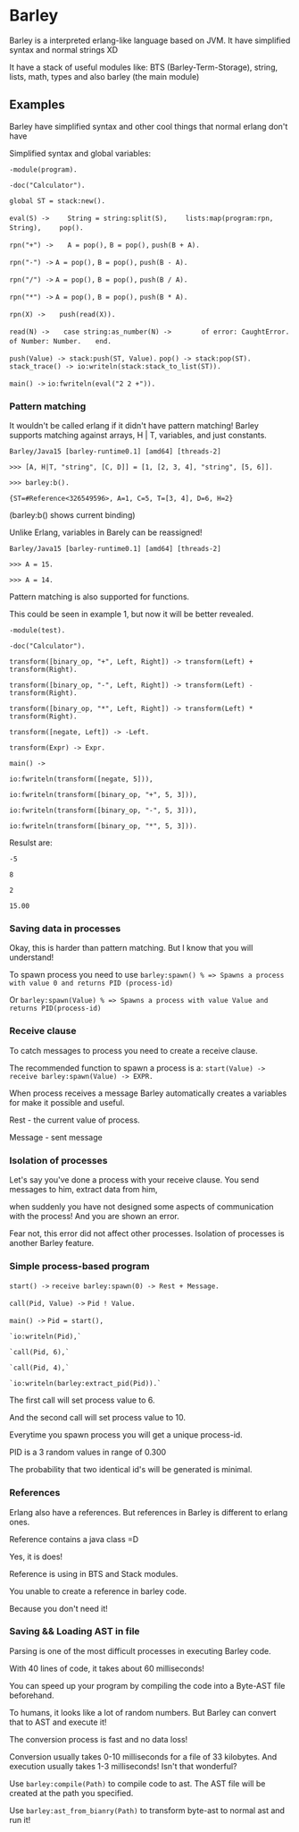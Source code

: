 # Barley

Barley is a interpreted erlang-like language based on JVM. It have simplified syntax and normal strings XD

It have a stack of useful modules like: BTS (Barley-Term-Storage), string, lists, math, types and also barley (the main module)

## Examples

Barley have simplified syntax and other cool things that normal erlang don't have

Simplified syntax and global variables:

`-module(program).`

`-doc("Calculator").`

`global ST = stack:new().`

`eval(S) ->`
`    String = string:split(S),`
`    lists:map(program:rpn, String),`
`    pop().`

`rpn("+") ->`
 `   A = pop(),`
    `B = pop(),`
    `push(B + A).`

`rpn("-") ->`
    `A = pop(),`
    `B = pop(),`
    `push(B - A).`

`rpn("/") ->`
   `A = pop(),`
    `B = pop(),`
    `push(B / A).`

`rpn("*") ->`
    `A = pop(),`
    `B = pop(),`
    `push(B * A).`

`rpn(X) ->`
 `   push(read(X)).`

`read(N) ->`
 `   case string:as_number(N) ->`
 `       of error: CaughtError.`
 `       of Number: Number.`
 `   end.`

`push(Value) -> stack:push(ST, Value).`
`pop() -> stack:pop(ST).`
`stack_trace() -> io:writeln(stack:stack_to_list(ST)).`

`main() ->`
    `io:fwriteln(eval("2 2 +")).`
    
### Pattern matching

It wouldn't be called erlang if it didn't have pattern matching! Barley supports matching against arrays, H | T, variables, and just constants.

`Barley/Java15 [barley-runtime0.1] [amd64] [threads-2]`

`>>> [A, H|T, "string", [C, D]] = [1, [2, 3, 4], "string", [5, 6]].`

`>>> barley:b().`

`{ST=#Reference<326549596>, A=1, C=5, T=[3, 4], D=6, H=2}`

(barley:b() shows current binding)

Unlike Erlang, variables in Barely can be reassigned!

`Barley/Java15 [barley-runtime0.1] [amd64] [threads-2]`

`>>> A = 15.`

`>>> A = 14.`

Pattern matching is also supported for functions.

This could be seen in example 1, but now it will be better revealed.

`-module(test).`

`-doc("Calculator").`

`transform([binary_op, "+", Left, Right]) -> transform(Left) + transform(Right).`

`transform([binary_op, "-", Left, Right]) -> transform(Left) - transform(Right).`

`transform([binary_op, "*", Left, Right]) -> transform(Left) * transform(Right).`

`transform([negate, Left]) -> -Left.`

`transform(Expr) -> Expr.`

`main() ->`

    io:fwriteln(transform([negate, 5])),
    
    io:fwriteln(transform([binary_op, "+", 5, 3])),
    
    io:fwriteln(transform([binary_op, "-", 5, 3])),
    
    io:fwriteln(transform([binary_op, "*", 5, 3])).
    

Resulst are:

`-5`

`8`

`2`

`15.00`

### Saving data in processes

Okay, this is harder than pattern matching. But I know that you will understand!

To spawn process you need to use `barley:spawn() % => Spawns a process with value 0 and returns PID (process-id)`

Or `barley:spawn(Value) % => Spawns a process with value Value and returns PID(process-id)`

### Receive clause

To catch messages to process you need to create a receive clause.

The recommended function to spawn a process is a:
`start(Value) ->
    receive barley:spawn(Value) -> EXPR.`
    
 When process receives a message Barley automatically creates a variables for make it possible and useful.
 
 Rest - the current value of process.
 
 Message - sent message
 
 ### Isolation of processes
 
 Let's say you've done a process with your receive clause. You send messages to him, extract data from him, 
 
 when suddenly you have not designed some aspects of communication with the process! And you are shown an error. 
 
 Fear not, this error did not affect other processes. Isolation of processes is another Barley feature.
 
 ### Simple process-based program
 
 `start() ->`
    `receive barley:spawn(0) -> Rest + Message.`

`call(Pid, Value) ->`
    `Pid ! Value.`

`main() ->`
    `Pid = start(),`
    
    `io:writeln(Pid),`
    
    `call(Pid, 6),`
    
    `call(Pid, 4),`
    
    `io:writeln(barley:extract_pid(Pid)).`
    
The first call will set process value to 6.

And the second call will set process value to 10.

Everytime you spawn process you will get a unique process-id.

PID is a 3 random values in range of 0.300


The probability that two identical id's will be generated is minimal.

### References

Erlang also have a references. But references in Barley is different to erlang ones.

Reference contains a java class =D

Yes, it is does!

Reference is using in BTS and Stack modules.

You unable to create a reference in barley code.

Because you don't need it!

### Saving && Loading AST in file

Parsing is one of the most difficult processes in executing Barley code. 

With 40 lines of code, it takes about 60 milliseconds! 

You can speed up your program by compiling the code into a Byte-AST file beforehand.

To humans, it looks like a lot of random numbers. But Barley can convert that to AST and execute it!

The conversion process is fast and no data loss! 

Conversion usually takes 0-10 milliseconds for a file of 33 kilobytes. And execution usually takes 1-3 milliseconds! Isn't that wonderful?

Use `barley:compile(Path)` to compile code to ast. The AST file will be created at the path you specified.

Use `barley:ast_from_bianry(Path)` to transform byte-ast to normal ast and run it!
